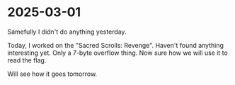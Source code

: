 # 2025-03-01

Samefully I didn't do anything yesterday.

Today, I worked on the "Sacred Scrolls: Revenge". Haven't found anything
interesting yet. Only a 7-byte overflow thing. Now sure how we will use it to
read the flag.

Will see how it goes tomorrow.
